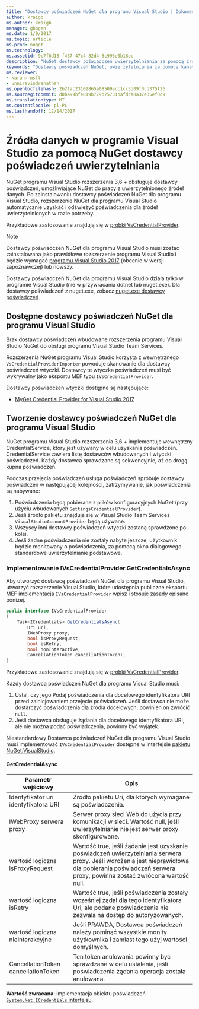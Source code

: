 ```yaml
---
title: "Dostawcy poświadczeń NuGet dla programu Visual Studio | Dokumentacja firmy Microsoft"
author: kraigb
ms.author: kraigb
manager: ghogen
ms.date: 1/9/2017
ms.topic: article
ms.prod: nuget
ms.technology: 
ms.assetid: 9c7f6d16-f437-47c4-82d4-6c996e0b18ec
description: "NuGet dostawcy poświadczeń uwierzytelniania za pomocą źródła zaimplementowanie interfejsu IVsCredentialProvider rozszerzenia programu Visual Studio."
keywords: "Dostawcy poświadczeń NuGet, uwierzytelniania za pomocą kanału informacyjnego, uwierzytelniania za pomocą galerii NuGet rozszerzenie programu visual studio"
ms.reviewer:
- karann-msft
- unniravindranathan
ms.openlocfilehash: 2b2fac23102865a08509acc1cc3d09f0cd375f26
ms.sourcegitcommit: d0ba99bfe019b779b75731bafdca8a37e35ef0d9
ms.translationtype: MT
ms.contentlocale: pl-PL
ms.lasthandoff: 12/14/2017
---
```

# <a name="authenticating-feeds-in-visual-studio-with-nuget-credential-providers"></a>Źródła danych w programie Visual Studio za pomocą NuGet dostawcy poświadczeń uwierzytelniania

NuGet programu Visual Studio rozszerzenia 3,6 + obsługuje dostawcy poświadczeń, umożliwiające NuGet do pracy z uwierzytelnionego źródeł danych.
Po zainstalowaniu dostawcy poświadczeń NuGet dla programu Visual Studio, rozszerzenie NuGet dla programu Visual Studio automatycznie uzyskać i odświeżyć poświadczenia dla źródeł uwierzytelnionych w razie potrzeby.

Przykładowe zastosowanie znajdują się w [próbki VsCredentialProvider](https://github.com/NuGet/Samples/tree/master/VsCredentialProvider).

> [!Note]
> Dostawcy poświadczeń NuGet dla programu Visual Studio musi zostać zainstalowana jako prawidłowe rozszerzenie programu Visual Studio i będzie wymagać [programu Visual Studio 2017](https://aka.ms/vs/15/preview/vs_enterprise) (obecnie w wersji zapoznawczej) lub nowszy.
>
> Dostawcy poświadczeń NuGet dla programu Visual Studio działa tylko w programie Visual Studio (nie w przywracania dotnet lub nuget.exe). Dla dostawcy poświadczeń z nuget.exe, zobacz [nuget.exe dostawcy poświadczeń](nuget-exe-Credential-providers.md).

## <a name="available-nuget-credential-providers-for-visual-studio"></a>Dostępne dostawcy poświadczeń NuGet dla programu Visual Studio

Brak dostawcy poświadczeń wbudowane rozszerzenia programu Visual Studio NuGet do obsługi programu Visual Studio Team Services.

Rozszerzenia NuGet programu Visual Studio korzysta z wewnętrznego `VsCredentialProviderImporter` powoduje skanowanie dla dostawcy poświadczeń wtyczki. Dostawcy te wtyczka poświadczeń musi być wykrywalny jako eksportu MEF typu `IVsCredentialProvider`.

Dostawcy poświadczeń wtyczki dostępne są następujące:

- [MyGet Credential Provider for Visual Studio 2017](http://docs.myget.org/docs/reference/credential-provider-for-visual-studio)

## <a name="creating-a-nuget-credential-provider-for-visual-studio"></a>Tworzenie dostawcy poświadczeń NuGet dla programu Visual Studio

NuGet programu Visual Studio rozszerzenia 3,6 + implementuje wewnętrzny CredentialService, który jest używany w celu uzyskania poświadczeń. CredentialService zawiera listę dostawców wbudowanych i wtyczki poświadczeń. Każdy dostawca sprawdzane są sekwencyjnie, aż do drogą kupna poświadczeń.

Podczas przejęcia poświadczeń usługa poświadczeń spróbuje dostawcy poświadczeń w następującej kolejności, zatrzymywanie, jak poświadczenia są nabywane:

1. Poświadczenia będą pobierane z plików konfiguracyjnych NuGet (przy użyciu wbudowanych `SettingsCredentialProvider`).
1. Jeśli źródło pakietu znajduje się w Visual Studio Team Services `VisualStudioAccountProvider` będą używane.
1. Wszyscy inni dostawcy poświadczeń wtyczki zostaną sprawdzone po kolei.
1. Jeśli żadne poświadczenia nie zostały nabyte jeszcze, użytkownik będzie monitowany o poświadczenia, za pomocą okna dialogowego standardowe uwierzytelnianie podstawowe.

### <a name="implementing-ivscredentialprovidergetcredentialsasync"></a>Implementowanie IVsCredentialProvider.GetCredentialsAsync

Aby utworzyć dostawcę poświadczeń NuGet dla programu Visual Studio, utworzyć rozszerzenie Visual Studio, które udostępnia publiczne eksportu MEF implementacja `IVsCredentialProvider` wpisz i stosuje zasady opisane poniżej.

```cs
public interface IVsCredentialProvider
{
    Task<ICredentials> GetCredentialsAsync(
        Uri uri,
        IWebProxy proxy,
        bool isProxyRequest,
        bool isRetry,
        bool nonInteractive,
        CancellationToken cancellationToken);
}
```

Przykładowe zastosowanie znajdują się w [próbki VsCredentialProvider](https://github.com/NuGet/Samples/tree/master/VsCredentialProvider).

Każdy dostawca poświadczeń NuGet dla programu Visual Studio musi:

1. Ustal, czy jego Podaj poświadczenia dla docelowego identyfikatora URI przed zainicjowaniem przejęcie poświadczeń. Jeśli dostawca nie może dostarczyć poświadczenia dla źródła docelowych, powinien on zwrócić `null`.
1. Jeśli dostawca obsługuje żądania dla docelowego identyfikatora URI, ale nie można podać poświadczenia, powinny być wyjątek.

Niestandardowy Dostawca poświadczeń NuGet dla programu Visual Studio musi implementować `IVsCredentialProvider` dostępne w interfejsie [pakietu NuGet.VisualStudio](https://www.nuget.org/packages/NuGet.VisualStudio/).

#### <a name="getcredentialasync"></a>GetCredentialAsync

| Parametr wejściowy |Opis|
| ----------------|-----------|
| Identyfikator uri identyfikatora URI | Źródło pakietu Uri, dla których wymagane są poświadczenia.|
| IWebProxy serwera proxy | Serwer proxy sieci Web do użycia przy komunikacji w sieci. Wartość null, jeśli uwierzytelnianie nie jest serwer proxy skonfigurowane. |
| wartość logiczna isProxyRequest | Wartość true, jeśli żądanie jest uzyskanie poświadczeń uwierzytelniania serwera proxy. Jeśli wdrożenia jest nieprawidłowa dla pobierania poświadczeń serwera proxy, powinna zostać zwrócona wartość null. |
| wartość logiczna isRetry | Wartość true, jeśli poświadczenia zostały wcześniej żądał dla tego identyfikatora Uri, ale podane poświadczenia nie zezwala na dostęp do autoryzowanych. |
| wartość logiczna nieinterakcyjne | Jeśli PRAWDA, Dostawca poświadczeń należy pominąć wszystkie monity użytkownika i zamiast tego użyj wartości domyślnych. |
| CancellationToken cancellationToken | Ten token anulowania powinny być sprawdzane w celu ustalenia, jeśli poświadczenia żądania operacja została anulowana. |
  
**Wartość zwracana**: implementacja obiektu poświadczeń [ `System.Net.ICredentials` interfejsu](https://msdn.microsoft.com/library/system.net.icredentials.aspx).
